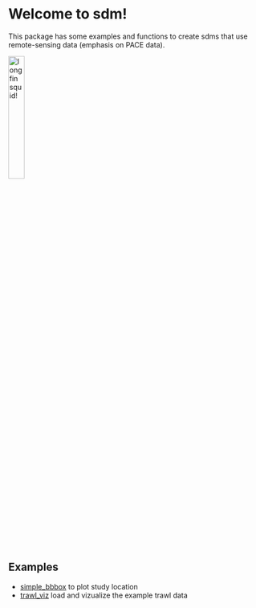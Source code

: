# Welcome to sdm!

This package has some examples and functions to create sdms that use remote-sensing data (emphasis on PACE data).

<img src="https://img.freepik.com/free-vector/hand-drawn-squid-illustration_23-2149560574.jpg?semt=ais_hybrid&w=740&q=80" alt="longfin squid!" width="25%"/>

## Examples

- [simple_bbbox](examples/simple_bbox.ipynb) to plot study location
- [trawl_viz](examples/trawl_viz.ipynb) load and vizualize the example trawl data

